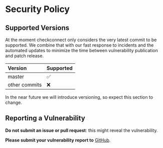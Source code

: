 # Security Policy

## Supported Versions

At the moment checkconnect only considers the very latest commit to be
supported. We combine that with our fast response to incidents and the
automated updates to minimize the time between vulnerability publication
and patch release.

| Version       | Supported          |
|:--------------|:-------------------|
| master        | :white_check_mark: |
| other commits | :x:                |

In the near future we will introduce versioning, so expect this section to
change.

## Reporting a Vulnerability

**Do not submit an issue or pull request**: this might reveal the
vulnerability.

**Please submit your vulnerability report to**
[GitHub](https://github.com/jmuelbert/checkconnect/security/advisories/new).
